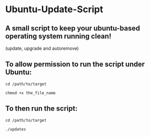 # Ubuntu-Update-Script
A small script to keep your ubuntu-based operating system running clean!
--------------
(update, upgrade and autoremove)

To allow permission to run the script under Ubuntu:
---------------
```
cd /path/to/target

chmod +x the_file_name
```
To then run the script:
------------------
```
cd /path/to/target

./updates
```
